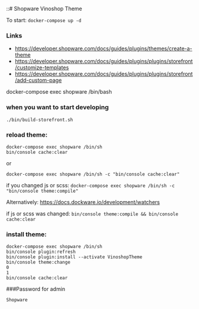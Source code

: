 ::# Shopware Vinoshop Theme

To start: ``docker-compose up -d``

### Links
* https://developer.shopware.com/docs/guides/plugins/themes/create-a-theme
* https://developer.shopware.com/docs/guides/plugins/plugins/storefront/customize-templates
* https://developer.shopware.com/docs/guides/plugins/plugins/storefront/add-custom-page

docker-compose exec shopware /bin/bash

### when you want to start developing
``./bin/build-storefront.sh``

### reload theme:
```
docker-compose exec shopware /bin/sh
bin/console cache:clear
```
or

``docker-compose exec shopware /bin/sh -c "bin/console cache:clear"``

if you changed js or scss:
``docker-compose exec shopware /bin/sh -c "bin/console theme:compile"``

Alternatively:
https://docs.dockware.io/development/watchers

if js or scss was changed:
``bin/console theme:compile && bin/console cache:clear``


### install theme:
```
docker-compose exec shopware /bin/sh
bin/console plugin:refresh
bin/console plugin:install --activate VinoshopTheme
bin/console theme:change
0
1
bin/console cache:clear
```

###Password for admin
```
Shopware
```

